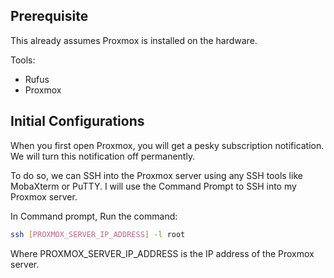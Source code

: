 ## Prerequisite
This already assumes Proxmox is installed on the hardware.

Tools:
- Rufus
- Proxmox

## Initial Configurations
When you first open Proxmox, you will get a pesky subscription notification. We will turn this notification off permanently.

To do so, we can SSH into the Proxmox server using any SSH tools like MobaXterm or PuTTY. I will use the Command Prompt to SSH into my Proxmox server.

In Command prompt, Run the command:
```bash
ssh [PROXMOX_SERVER_IP_ADDRESS] -l root
```

Where PROXMOX_SERVER_IP_ADDRESS is the IP address of the Proxmox server.